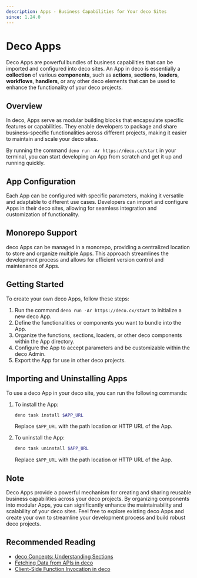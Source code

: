 ```yaml
---
description: Apps - Business Capabilities for Your deco Sites
since: 1.24.0
---
```


# Deco Apps

Deco Apps are powerful bundles of business capabilities that can be imported and
configured into deco sites. An App in deco is essentially a **collection** of
various **components**, such as **actions**, **sections**, **loaders**,
**workflows**, **handlers**, or any other deco elements that can be used to
enhance the functionality of your deco projects.

## Overview

In deco, Apps serve as modular building blocks that encapsulate specific
features or capabilities. They enable developers to package and share
business-specific functionalities across different projects, making it easier to
maintain and scale your deco sites.

By running the command `deno run -Ar https://deco.cx/start` in your terminal,
you can start developing an App from scratch and get it up and running quickly.

## App Configuration

Each App can be configured with specific parameters, making it versatile and
adaptable to different use cases. Developers can import and configure Apps in
their deco sites, allowing for seamless integration and customization of
functionality.

## Monorepo Support

deco Apps can be managed in a monorepo, providing a centralized location to
store and organize multiple Apps. This approach streamlines the development
process and allows for efficient version control and maintenance of Apps.

## Getting Started

To create your own deco Apps, follow these steps:

1. Run the command `deno run -Ar https://deco.cx/start` to initialize a new deco
   App.
2. Define the functionalities or components you want to bundle into the App.
3. Organize the functions, sections, loaders, or other deco components within
   the App directory.
4. Configure the App to accept parameters and be customizable within the deco
   Admin.
5. Export the App for use in other deco projects.

## Importing and Uninstalling Apps

To use a deco App in your deco site, you can run the following commands:

1. To install the App:

   ```sh
   deno task install $APP_URL
   ```

   Replace `$APP_URL` with the path location or HTTP URL of the App.

2. To uninstall the App:

   ```sh
   deno task uninstall $APP_URL
   ```

   Replace `$APP_URL` with the path location or HTTP URL of the App.

## Note

Deco Apps provide a powerful mechanism for creating and sharing reusable
business capabilities across your deco projects. By organizing components into
modular Apps, you can significantly enhance the maintainability and scalability
of your deco sites. Feel free to explore existing deco Apps and create your own
to streamline your development process and build robust deco projects.

## Recommended Reading

- [deco Concepts: Understanding Sections](/docs/en/concepts/section)
- [Fetching Data from APIs in deco](/docs/en/developing-guide/fetching-data)
- [Client-Side Function Invocation in deco](/docs/en/developing-capabilities/islands/fetching-data-client)
